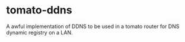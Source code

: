 # tomato-ddns
A awful implementation of DDNS to be used in a tomato router for DNS dynamic registry on a LAN.   
